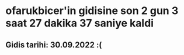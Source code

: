 # ofarukbicer'in gidisine son 2 gun 3 saat 27 dakika 37 saniye kaldi

## Gidis tarihi: 30.09.2022 :(